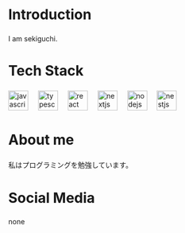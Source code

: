 <h1 align="left">Introduction</h1>

###

<p align="left">I am sekiguchi.</p>

###

<p align="left"></p>

###

<h1 align="left">Tech Stack</h1>

###

<div align="left">
  <img src="https://skillicons.dev/icons?i=js" height="40" alt="javascript logo"  />
  <img width="12" />
  <img src="https://skillicons.dev/icons?i=ts" height="40" alt="typescript logo"  />
  <img width="12" />
  <img src="https://skillicons.dev/icons?i=react" height="40" alt="react logo"  />
  <img width="12" />
  <img src="https://skillicons.dev/icons?i=nextjs" height="40" alt="nextjs logo"  />
  <img width="12" />
  <img src="https://skillicons.dev/icons?i=nodejs" height="40" alt="nodejs logo"  />
  <img width="12" />
  <img src="https://skillicons.dev/icons?i=nestjs" height="40" alt="nestjs logo"  />
  <img width="12" />
</div>

###

<p align="left"></p>

###

<h1 align="left">About me</h1>

###

<p align="left">私はプログラミングを勉強しています。</p>

###

<h1 align="left">Social Media</h1>

###

<p align="left">none</p>
